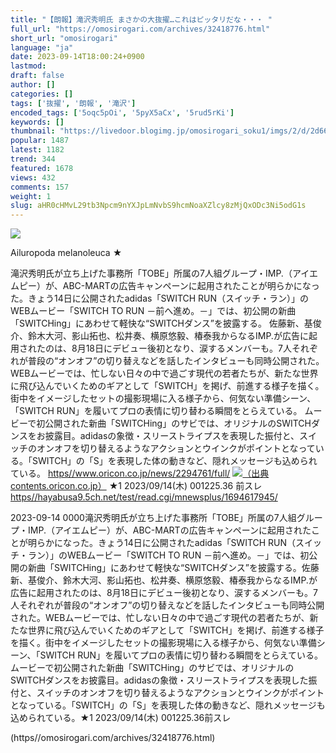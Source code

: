 ```yaml
---
title: "【朗報】滝沢秀明氏 まさかの大抜擢…これはピッタリだな・・・ "
full_url: "https://omosirogari.com/archives/32418776.html"
short_url: "omosirogari"
language: "ja"
date: 2023-09-14T18:00:24+0900
lastmod: 
draft: false
author: []
categories: []
tags: ['抜擢', '朗報', '滝沢']
encoded_tags: ['5oqc5pOi', '5pyX5aCx', '5rud5rKi']
keywords: []
thumbnail: "https://livedoor.blogimg.jp/omosirogari_soku1/imgs/2/d/2d667d1c.jpg"
popular: 1487
latest: 1182
trend: 344
featured: 1678
views: 432
comments: 157
weight: 1
slug: aHR0cHMvL29tb3Npcm9nYXJpLmNvbS9hcmNoaXZlcy8zMjQxODc3Ni5odG1s
---
```


![](https://livedoor.blogimg.jp/omosirogari_soku1/imgs/2/d/2d667d1c.jpg)

<div><p>Ailuropoda melanoleuca ★ </p> 滝沢秀明氏が立ち上げた事務所「TOBE」所属の7人組グループ・IMP.（アイエムピー）が、ABC-MARTの広告キャンペーンに起用されたことが明らかになった。きょう14日に公開されたadidas「SWITCH RUN（スイッチ・ラン）」のWEBムービー「SWITCH TO RUN －前へ進め。－」では、初公開の新曲「SWITCHing」にあわせて軽快な“SWITCHダンス”を披露する。 佐藤新、基俊介、鈴木大河、影山拓也、松井奏、横原悠毅、椿泰我からなるIMP.が広告に起用されたのは、8月18日にデビュー後初となり、涙するメンバーも。7人それぞれが普段の“オンオフ”の切り替えなどを話したインタビューも同時公開された。 WEBムービーでは、忙しない日々の中で過ごす現代の若者たちが、新たな世界に飛び込んでいくためのギアとして「SWITCH」を掲げ、前進する様子を描く。街中をイメージしたセットの撮影現場に入る様子から、何気ない準備シーン、「SWITCH RUN」を履いてプロの表情に切り替わる瞬間をとらえている。 ムービーで初公開された新曲「SWITCHing」のサビでは、オリジナルのSWITCHダンスをお披露目。adidasの象徴・スリーストライプスを表現した振付と、スイッチのオンオフを切り替えるようなアクションとウインクがポイントとなっている。「SWITCH」の「S」を表現した体の動きなど、隠れメッセージも込められている。 <a target='_blank' href='https//www.oricon.co.jp/news/2294761/full/'>https//www.oricon.co.jp/news/2294761/full/</a> <a href='https//contents.oricon.co.jp/upimg/news/2295000/2294761/20230913_185929_p_o_47261619.jpg' target='_blank' class='' id='img_1_1'><img src='https//livedoor.blogimg.jp/omosirogari_soku1/imgs/2/d/2d667d1c.jpg'>（出典 contents.oricon.co.jp）</a> ★1 2023/09/14(木) 001225.36 前スレ <a target='_blank' href='https//hayabusa9.5ch.net/test/read.cgi/mnewsplus/1694617945/'>https//hayabusa9.5ch.net/test/read.cgi/mnewsplus/1694617945/</a> <p>2023-09-14 0000滝沢秀明氏が立ち上げた事務所「TOBE」所属の7人組グループ・IMP.（アイエムピー）が、ABC-MARTの広告キャンペーンに起用されたことが明らかになった。きょう14日に公開されたadidas「SWITCH RUN（スイッチ・ラン）」のWEBムービー「SWITCH TO RUN －前へ進め。－」では、初公開の新曲「SWITCHing」にあわせて軽快な“SWITCHダンス”を披露する。佐藤新、基俊介、鈴木大河、影山拓也、松井奏、横原悠毅、椿泰我からなるIMP.が広告に起用されたのは、8月18日にデビュー後初となり、涙するメンバーも。7人それぞれが普段の“オンオフ”の切り替えなどを話したインタビューも同時公開された。WEBムービーでは、忙しない日々の中で過ごす現代の若者たちが、新たな世界に飛び込んでいくためのギアとして「SWITCH」を掲げ、前進する様子を描く。街中をイメージしたセットの撮影現場に入る様子から、何気ない準備シーン、「SWITCH RUN」を履いてプロの表情に切り替わる瞬間をとらえている。ムービーで初公開された新曲「SWITCHing」のサビでは、オリジナルのSWITCHダンスをお披露目。adidasの象徴・スリーストライプスを表現した振付と、スイッチのオンオフを切り替えるようなアクションとウインクがポイントとなっている。「SWITCH」の「S」を表現した体の動きなど、隠れメッセージも込められている。★1 2023/09/14(木) 001225.36前スレ</p></div>

(https//omosirogari.com/archives/32418776.html)
